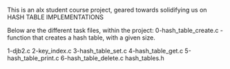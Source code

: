 This is an alx student course project, geared towards solidifying us on HASH TABLE IMPLEMENTATIONS 

Below are the different task files, within the project:
0-hash_table_create.c - function that creates a hash table, with a given size.

1-djb2.c 2-key_index.c 3-hash_table_set.c 4-hash_table_get.c 5-hash_table_print.c  6-hash_table_delete.c hash_tables.h
